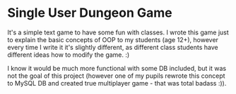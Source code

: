 # Single User Dungeon Game

It's a simple text game to have some fun with classes. I wrote this game just to explain the basic concepts of OOP to my students (age 12+), however every time I write it it's slightly different, as different class students have different ideas how to modify the game. :)

I know it would be much more functional with some DB included, but it was not the goal of this project (however one of my pupils rewrote this concept to MySQL DB and created true multiplayer game - that was total badass :)).
